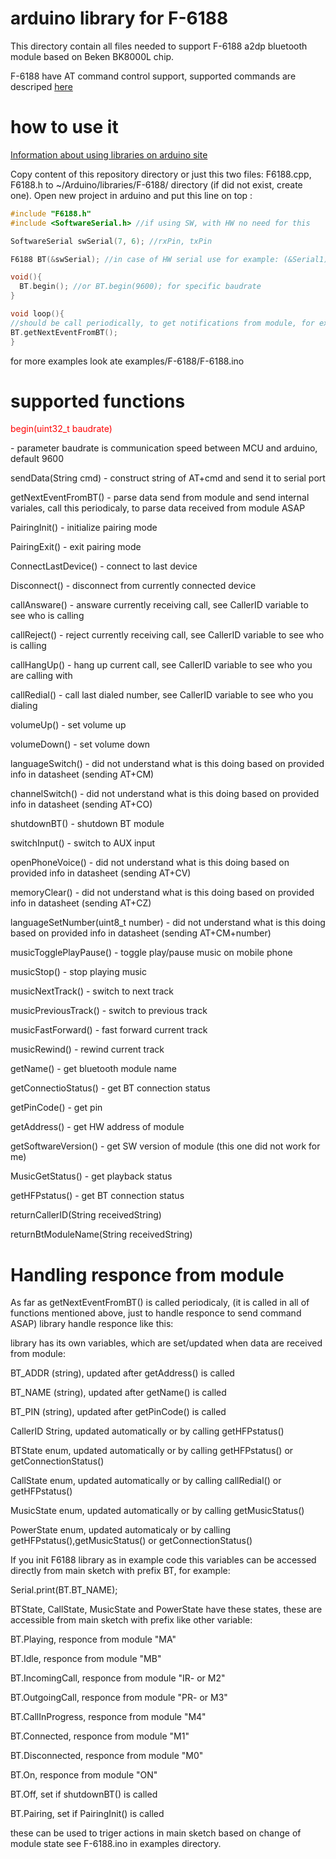 # arduino library for F-6188

This directory contain all files needed to support F-6188 a2dp bluetooth module based on Beken BK8000L chip.

F-6188 have AT command control support, supported commands are descriped <a href="https://github.com/tomaskovacik/kicad-library/tree/master/library/datasheet/F-6188_BK8000L">here</a>

# how to use it

<a href="https://www.arduino.cc/en/Guide/Libraries">Information about using libraries on arduino site</a>

Copy content of this repository directory or just this two files: F6188.cpp, F6188.h to ~/Arduino/libraries/F-6188/ directory (if did not exist, create one). Open new project in arduino and put this line on top :

```c
#include "F6188.h"
#include <SoftwareSerial.h> //if using SW, with HW no need for this

SoftwareSerial swSerial(7, 6); //rxPin, txPin

F6188 BT(&swSerial); //in case of HW serial use for example: (&Serial1)

void(){
  BT.begin(); //or BT.begin(9600); for specific baudrate
}

void loop(){
//should be call periodically, to get notifications from module, for example if someone calling...
BT.getNextEventFromBT();
}
```

for more examples look ate examples/F-6188/F-6188.ino

# supported functions

<p style='color:red'>begin(uint32_t baudrate)</p> - parameter baudrate is communication speed between MCU and arduino, default 9600

sendData(String cmd) - construct string of AT+cmd and send it to serial port 

getNextEventFromBT() - parse data send from module and send internal variales, call this periodicaly, to parse data received from module ASAP

PairingInit() - initialize pairing mode

PairingExit() - exit pairing mode

ConnectLastDevice() - connect to last device 

Disconnect() - disconnect from currently connected device

callAnsware() - answare currently receiving call, see CallerID variable to see who is calling

callReject() - reject currently receiving call,  see CallerID variable to see who is calling

callHangUp() - hang up current call, see CallerID variable to see who you are calling with

callRedial() - call last dialed number, see CallerID variable to see who you dialing

volumeUp() - set volume up

volumeDown() - set volume down

languageSwitch() - did not understand what is this doing based on provided info in datasheet (sending AT+CM)

channelSwitch() - did not understand what is this doing based on provided info in datasheet (sending AT+CO)

shutdownBT() - shutdown BT module

switchInput() - switch to AUX input 

openPhoneVoice() - did not understand what is this doing based on provided info in datasheet (sending AT+CV)

memoryClear() - did not understand what is this doing based on provided info in datasheet (sending AT+CZ)

languageSetNumber(uint8_t number) - did not understand what is this doing based on provided info in datasheet (sending AT+CM+number)

musicTogglePlayPause() - toggle play/pause music on mobile phone

musicStop() - stop playing music

musicNextTrack() - switch to next track

musicPreviousTrack() - switch to previous track

musicFastForward() - fast forward current track

musicRewind() - rewind current track

getName() - get bluetooth module name

getConnectioStatus() - get BT connection status 

getPinCode() - get pin

getAddress() - get HW address of module

getSoftwareVersion() - get SW version of module (this one did not work for me)

MusicGetStatus() - get playback status 

getHFPstatus() - get BT connection status

returnCallerID(String receivedString)

returnBtModuleName(String receivedString) 

# Handling responce from module

As far as getNextEventFromBT() is called periodicaly, (it is called in all of functions mentioned above, just to handle responce to send command ASAP) library handle responce like this:

library has its own variables, which are set/updated when data are received from module:

BT_ADDR (string), updated after getAddress() is called

BT_NAME (string), updated after getName() is called

BT_PIN (string), updated after getPinCode() is called

CallerID  String, updated automatically or by calling getHFPstatus()

BTState enum, updated automatically or by calling getHFPstatus() or getConnectionStatus()

CallState enum, updated automatically or by calling callRedial() or getHFPstatus()

MusicState enum, updated automatically  or by calling getMusicStatus()

PowerState enum, updated automaticaly or by calling getHFPstatus(),getMusicStatus() or getConnectionStatus()

If you init F6188 library as in example code this variables can be accessed directly from main sketch with prefix BT, for example:

Serial.print(BT.BT_NAME);


BTState, CallState, MusicState and PowerState have these states, these are accessible from main sketch with prefix like other variable:

BT.Playing, responce from module "MA"

BT.Idle, responce from module "MB"

BT.IncomingCall, responce from module "IR- or M2"

BT.OutgoingCall, responce from module "PR- or M3"

BT.CallInProgress, responce from module "M4"

BT.Connected, responce from module "M1"

BT.Disconnected, responce from module "M0"

BT.On, responce from module "ON"

BT.Off, set if shutdownBT() is called

BT.Pairing, set if PairingInit() is called

these can be used to triger actions in main sketch based on change of module state see F-6188.ino in examples directory.





